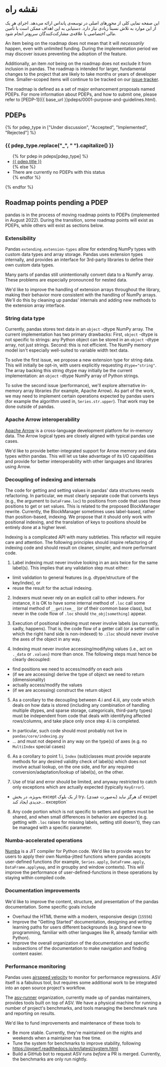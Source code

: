 # نقشه راه

این صفحه نمایی کلی از محورهای اصلی در توسعه‌ی پانداس ارائه می‌دهد. اجرای هر یک از این موارد به تلاش نسبتاً زیادی نیاز دارد. دستیابی به این اهداف ممکن است با تأمین مالی اختصاصی یا علاقه‌ی مشارکت‌کنندگان سریع‌تر انجام شود.

An item being on the roadmap does not mean that it will _necessarily_
happen, even with unlimited funding. During the implementation period we
may discover issues preventing the adoption of the feature.

Additionally, an item _not_ being on the roadmap does not exclude it
from inclusion in pandas. The roadmap is intended for larger,
fundamental changes to the project that are likely to take months or
years of developer time. Smaller-scoped items will continue to be
tracked on our [issue tracker](https://github.com/pandas-dev/pandas/issues).

The roadmap is defined as a set of major enhancement proposals named PDEPs.
For more information about PDEPs, and how to submit one, please refer to
[PEDP-1]({{ base_url }}pdeps/0001-purpose-and-guidelines.html).

## PDEPs

{% for pdep_type in ["Under discussion", "Accepted", "Implemented", "Rejected"] %}

<h3 id="pdeps-{{pdep_type}}">{{ pdep_type.replace("_", " ").capitalize() }}</h3>

<ul>
{% for pdep in pdeps[pdep_type] %}
    <li><a href="{% if not pdep.url.startswith("http") %}{{ base_url }}{% endif %}{{ pdep.url }}">{{ pdep.title }}</a></li>
{% else %}
    <li>There are currently no PDEPs with this status</li>
{% endfor %}
</ul>

{% endfor %}

## Roadmap points pending a PDEP

<div class="alert alert-warning" role="alert">
  pandas is in the process of moving roadmap points to PDEPs (implemented in
  August 2022). During the transition, some roadmap points will exist as PDEPs,
  while others will exist as sections below.
</div>

### Extensibility

Pandas `extending.extension-types` allow
for extending NumPy types with custom data types and array storage.
Pandas uses extension types internally, and provides an interface for
3rd-party libraries to define their own custom data types.

Many parts of pandas still unintentionally convert data to a NumPy
array. These problems are especially pronounced for nested data.

We'd like to improve the handling of extension arrays throughout the
library, making their behavior more consistent with the handling of
NumPy arrays. We'll do this by cleaning up pandas' internals and
adding new methods to the extension array interface.

### String data type

Currently, pandas stores text data in an `object` -dtype NumPy array.
The current implementation has two primary drawbacks: First, `object`
-dtype is not specific to strings: any Python object can be stored in an
`object` -dtype array, not just strings. Second: this is not efficient.
The NumPy memory model isn't especially well-suited to variable width
text data.

To solve the first issue, we propose a new extension type for string
data. This will initially be opt-in, with users explicitly requesting
`dtype="string"`. The array backing this string dtype may initially be
the current implementation: an `object` -dtype NumPy array of Python
strings.

To solve the second issue (performance), we'll explore alternative
in-memory array libraries (for example, Apache Arrow). As part of the
work, we may need to implement certain operations expected by pandas
users (for example the algorithm used in, `Series.str.upper`). That work
may be done outside of pandas.

### Apache Arrow interoperability

[Apache Arrow](https://arrow.apache.org) is a cross-language development
platform for in-memory data. The Arrow logical types are closely aligned
with typical pandas use cases.

We'd like to provide better-integrated support for Arrow memory and
data types within pandas. This will let us take advantage of its I/O
capabilities and provide for better interoperability with other
languages and libraries using Arrow.

### Decoupling of indexing and internals

The code for getting and setting values in pandas' data structures
needs refactoring. In particular, we must clearly separate code that
converts keys (e.g., the argument to `DataFrame.loc`) to positions from
code that uses these positions to get or set values. This is related to
the proposed BlockManager rewrite. Currently, the BlockManager sometimes
uses label-based, rather than position-based, indexing. We propose that
it should only work with positional indexing, and the translation of
keys to positions should be entirely done at a higher level.

Indexing is a complicated API with many subtleties. This refactor will require care
and attention. The following principles should inspire refactoring of indexing code and
should result on cleaner, simpler, and more performant code.

1. Label indexing must never involve looking in an axis twice for the same label(s).
  This implies that any validation step must either:

- limit validation to general features (e.g. dtype/structure of the key/index), or
- reuse the result for the actual indexing.

2. Indexers must never rely on an explicit call to other indexers.
  For instance, it is OK to have some internal method of `.loc` call some
  internal method of `__getitem__` (or of their common base class),
  but never in the code flow of `.loc` should `the_obj[something]` appear.

3. Execution of positional indexing must never involve labels (as currently, sadly, happens).
  That is, the code flow of a getter call (or a setter call in which the right hand side is non-indexed)
  to `.iloc` should never involve the axes of the object in any way.

4. Indexing must never involve accessing/modifying values (i.e., act on `._data` or `.values`) more than once.
  The following steps must hence be clearly decoupled:

- find positions we need to access/modify on each axis
- (if we are accessing) derive the type of object we need to return (dimensionality)
- actually access/modify the values
- (if we are accessing) construct the return object

5. As a corollary to the decoupling between 4.i and 4.iii, any code which deals on how data is stored
  (including any combination of handling multiple dtypes, and sparse storage, categoricals, third-party types)
  must be independent from code that deals with identifying affected rows/columns,
  and take place only once step 4.i is completed.

- In particular, such code should most probably not live in `pandas/core/indexing.py`
- ... and must not depend in any way on the type(s) of axes (e.g. no `MultiIndex` special cases)

6. As a corollary to point 1.i, `Index` (sub)classes must provide separate methods for any desired validity check of label(s) which does not involve actual lookup,
  on the one side, and for any required conversion/adaptation/lookup of label(s), on the other.

7. Use of trial and error should be limited, and anyway restricted to catch only exceptions
  which are actually expected (typically `KeyError`).

- به‌ویژه، در بخش except از یک بلوک try، کد هرگز نباید (به‌صورت عمدی) excpet جدیدی ایجاد کند... exception\`

8. Any code portion which is not specific to setters and getters must be shared,
  and when small differences in behavior are expected (e.g. getting with `.loc` raises for
  missing labels, setting still doesn't), they can be managed with a specific parameter.

### Numba-accelerated operations

[Numba](https://numba.pydata.org) is a JIT compiler for Python code.
We'd like to provide ways for users to apply their own Numba-jitted
functions where pandas accepts user-defined functions (for example,
`Series.apply`,
`DataFrame.apply`,
`DataFrame.applymap`, and in groupby and
window contexts). This will improve the performance of
user-defined-functions in these operations by staying within compiled
code.

### Documentation improvements

We'd like to improve the content, structure, and presentation of the
pandas documentation. Some specific goals include

- Overhaul the HTML theme with a modern, responsive design
  (`15556`)
- Improve the "Getting Started" documentation, designing and writing
  learning paths for users different backgrounds (e.g. brand new to
  programming, familiar with other languages like R, already familiar
  with Python).
- Improve the overall organization of the documentation and specific
  subsections of the documentation to make navigation and finding
  content easier.

### Performance monitoring

Pandas uses [airspeed velocity](https://asv.readthedocs.io/en/stable/)
to monitor for performance regressions. ASV itself is a fabulous tool,
but requires some additional work to be integrated into an open source
project's workflow.

The [asv-runner](https://github.com/asv-runner) organization, currently
made up of pandas maintainers, provides tools built on top of ASV. We
have a physical machine for running a number of project's benchmarks,
and tools managing the benchmark runs and reporting on results.

We'd like to fund improvements and maintenance of these tools to

- Be more stable. Currently, they're maintained on the nights and
  weekends when a maintainer has free time.
- Tune the system for benchmarks to improve stability, following
  <https://pyperf.readthedocs.io/en/latest/system.html>
- Build a GitHub bot to request ASV runs _before_ a PR is merged.
  Currently, the benchmarks are only run nightly.
